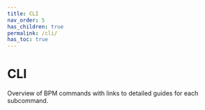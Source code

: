 ```yaml
---
title: CLI
nav_order: 5
has_children: true
permalink: /cli/
has_toc: true
---
```


# CLI

Overview of BPM commands with links to detailed guides for each subcommand.

